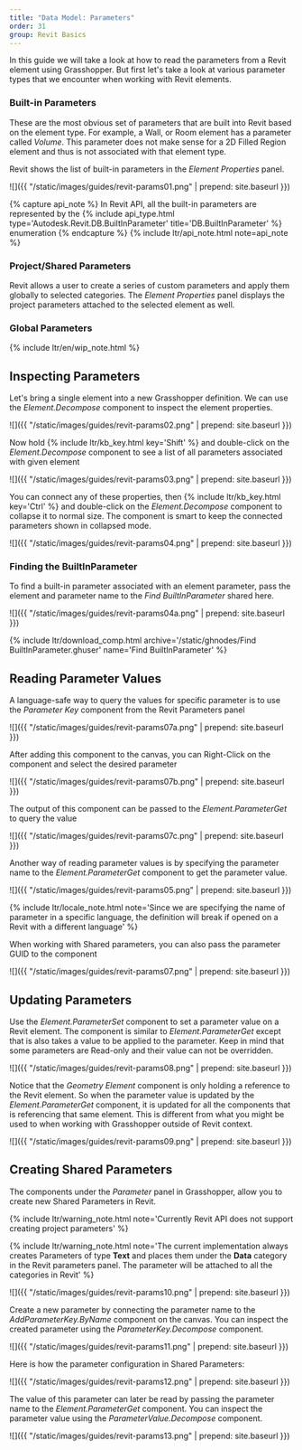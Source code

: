 ```yaml
---
title: "Data Model: Parameters"
order: 31
group: Revit Basics
---
```


In this guide we will take a look at how to read the parameters from a Revit element using Grasshopper. But first let's take a look at various parameter types that we encounter when working with Revit elements.

### Built-in Parameters

These are the most obvious set of parameters that are built into Revit based on the element type. For example, a Wall, or Room element has a parameter called *Volume*. This parameter does not make sense for a 2D Filled Region element and thus is not associated with that element type.

Revit shows the list of built-in parameters in the *Element Properties* panel.

![]({{ "/static/images/guides/revit-params01.png" | prepend: site.baseurl }})

{% capture api_note %}
In Revit API, all the built-in parameters are represented by the {% include api_type.html type='Autodesk.Revit.DB.BuiltInParameter' title='DB.BuiltInParameter' %} enumeration
{% endcapture %}
{% include ltr/api_note.html note=api_note %}

### Project/Shared Parameters

Revit allows a user to create a series of custom parameters and apply them globally to selected categories. The *Element Properties* panel displays the project parameters attached to the selected element as well.

### Global Parameters

{% include ltr/en/wip_note.html %}


## Inspecting Parameters

Let's bring a single element into a new Grasshopper definition. We can use the *Element.Decompose* component to inspect the element properties.

![]({{ "/static/images/guides/revit-params02.png" | prepend: site.baseurl }})

Now hold {% include ltr/kb_key.html key='Shift' %} and double-click on the *Element.Decompose* component to see a list of all parameters associated with given element

![]({{ "/static/images/guides/revit-params03.png" | prepend: site.baseurl }})

You can connect any of these properties, then {% include ltr/kb_key.html key='Ctrl' %} and double-click on the *Element.Decompose* component to collapse it to normal size. The component is smart to keep the connected parameters shown in collapsed mode.

![]({{ "/static/images/guides/revit-params04.png" | prepend: site.baseurl }})

### Finding the BuiltInParameter

To find a built-in parameter associated with an element parameter, pass the element and parameter name to the *Find BuiltInParameter* shared here.

![]({{ "/static/images/guides/revit-params04a.png" | prepend: site.baseurl }})

{% include ltr/download_comp.html archive='/static/ghnodes/Find BuiltInParameter.ghuser' name='Find BuiltInParameter' %}

## Reading Parameter Values

A language-safe way to query the values for specific parameter is to use the *Parameter Key* component from the Revit Parameters panel

![]({{ "/static/images/guides/revit-params07a.png" | prepend: site.baseurl }})

After adding this component to the canvas, you can Right-Click on the component and select the desired parameter

![]({{ "/static/images/guides/revit-params07b.png" | prepend: site.baseurl }})

The output of this component can be passed to the *Element.ParameterGet* to query the value

![]({{ "/static/images/guides/revit-params07c.png" | prepend: site.baseurl }})

Another way of reading parameter values is by specifying the parameter name to the *Element.ParameterGet* component to get the parameter value.

![]({{ "/static/images/guides/revit-params05.png" | prepend: site.baseurl }})

{% include ltr/locale_note.html note='Since we are specifying the name of parameter in a specific language, the definition will break if opened on a Revit with a different language' %}

When working with Shared parameters, you can also pass the parameter GUID to the component

![]({{ "/static/images/guides/revit-params07.png" | prepend: site.baseurl }})

## Updating Parameters

Use the *Element.ParameterSet* component to set a parameter value on a Revit element. The component is similar to *Element.ParameterGet* except that is also takes a value to be applied to the parameter. Keep in mind that some parameters are Read-only and their value can not be overridden.


![]({{ "/static/images/guides/revit-params08.png" | prepend: site.baseurl }})

Notice that the *Geometry Element* component is only holding a reference to the Revit element. So when the parameter value is updated by the *Element.ParameterGet* component, it is updated for all the components that is referencing that same element. This is different from what you might be used to when working with Grasshopper outside of Revit context.

![]({{ "/static/images/guides/revit-params09.png" | prepend: site.baseurl }})


## Creating Shared Parameters

The components under the *Parameter* panel in Grasshopper, allow you to create new Shared Parameters in Revit.

{% include ltr/warning_note.html note='Currently Revit API does not support creating project parameters' %}

{% include ltr/warning_note.html note='The current implementation always creates Parameters of type **Text** and places them under the **Data** category in the Revit parameters panel. The parameter will be attached to all the categories in Revit' %}

![]({{ "/static/images/guides/revit-params10.png" | prepend: site.baseurl }})

Create a new parameter by connecting the parameter name to the *AddParameterKey.ByName* component on the canvas. You can inspect the created parameter using the *ParameterKey.Decompose* component.

![]({{ "/static/images/guides/revit-params11.png" | prepend: site.baseurl }})

Here is how the parameter configuration in Shared Parameters:

![]({{ "/static/images/guides/revit-params12.png" | prepend: site.baseurl }})

The value of this parameter can later be read by passing the parameter name to the *Element.ParameterGet* component. You can inspect the parameter value using the *ParameterValue.Decompose* component.

![]({{ "/static/images/guides/revit-params13.png" | prepend: site.baseurl }})
